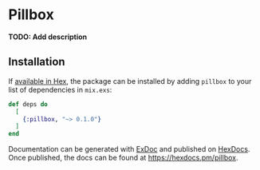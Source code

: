 # Pillbox

**TODO: Add description**

## Installation

If [available in Hex](https://hex.pm/docs/publish), the package can be installed
by adding `pillbox` to your list of dependencies in `mix.exs`:

```elixir
def deps do
  [
    {:pillbox, "~> 0.1.0"}
  ]
end
```

Documentation can be generated with [ExDoc](https://github.com/elixir-lang/ex_doc)
and published on [HexDocs](https://hexdocs.pm). Once published, the docs can
be found at <https://hexdocs.pm/pillbox>.

